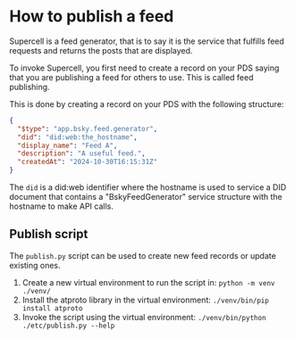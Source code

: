 # How to publish a feed

Supercell is a feed generator, that is to say it is the service that fulfills feed requests and returns the posts that are displayed.

To invoke Supercell, you first need to create a record on your PDS saying that you are publishing a feed for others to use. This is called feed publishing.

This is done by creating a record on your PDS with the following structure:

```json
{
  "$type": "app.bsky.feed.generator",
  "did": "did:web:the_hostname",
  "display_name": "Feed A",
  "description": "A useful feed.",
  "createdAt": "2024-10-30T16:15:31Z"
}
```

The `did` is a did:web identifier where the hostname is used to service a DID document that contains a "BskyFeedGenerator" service structure with the hostname to make API calls.

## Publish script

The `publish.py` script can be used to create new feed records or update existing ones.

1. Create a new virtual environment to run the script in: `python -m venv ./venv/`
2. Install the atproto library in the virtual environment: `./venv/bin/pip install atproto`
3. Invoke the script using the virtual environment: `./venv/bin/python ./etc/publish.py --help`
